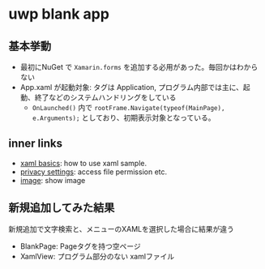 # uwp blank app

## 基本挙動

- 最初にNuGet で `Xamarin.forms` を追加する必用があった。毎回かはわからない
- App.xaml が起動対象: タグは Application, プログラム内部では主に、起動、終了などのシステムハンドリングをしている
  - `OnLaunched()` 内で `rootFrame.Navigate(typeof(MainPage), e.Arguments);` としており、初期表示対象となっている。

## inner links

- [xaml basics](./docs/xaml.md): how to use xaml sample.
- [privacy settings](./docs/privacy.md): access file permission etc.
- [image](./docs/image.md): show image

## 新規追加してみた結果

新規追加で文字検索と、メニューのXAMLを選択した場合に結果が違う

- BlankPage: Pageタグを持つ空ページ
- XamlView: プログラム部分のない xamlファイル
